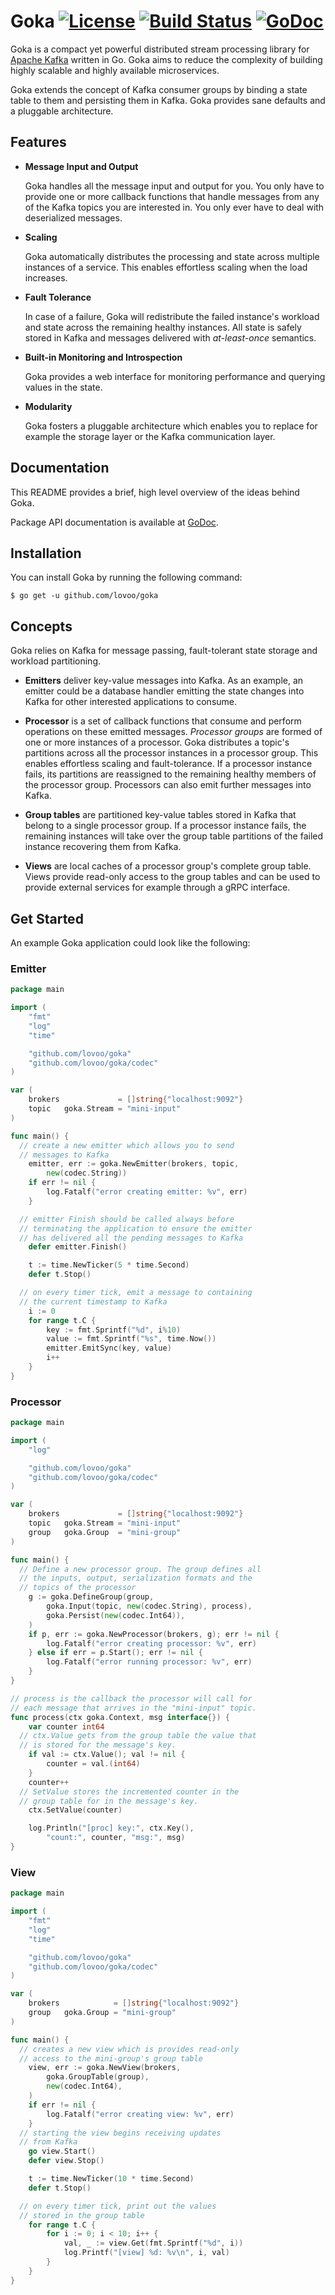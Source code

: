 # Goka [![License](https://img.shields.io/badge/License-BSD%203--Clause-blue.svg)](https://opensource.org/licenses/BSD-3-Clause) [![Build Status](http://drone.lovoo.io/api/badges/lovoo/goka/status.svg)](http://drone.lovoo.io/lovoo/goka) [![GoDoc](https://godoc.org/github.com/lovoo/goka?status.svg)](https://godoc.org/github.com/lovoo/goka)

Goka is a compact yet powerful distributed stream processing library for [Apache Kafka] written in Go. Goka aims to reduce the complexity of building highly scalable and highly available microservices.

Goka extends the concept of Kafka consumer groups by binding a state table to them and persisting them in Kafka. Goka provides sane defaults and a pluggable architecture.

## Features
  * **Message Input and Output**

    Goka handles all the message input and output for you. You only have to provide one or more callback functions that handle messages from any of the Kafka topics you are interested in. You only ever have to deal with deserialized messages.

  * **Scaling**

    Goka automatically distributes the processing and state across multiple instances of a service. This enables effortless scaling when the load increases.

  * **Fault Tolerance**

    In case of a failure, Goka will redistribute the failed instance's workload and state across the remaining healthy instances. All state is safely stored in Kafka and messages delivered with *at-least-once* semantics.

  * **Built-in Monitoring and Introspection**

    Goka provides a web interface for monitoring performance and querying values in the state.

  * **Modularity**

    Goka fosters a pluggable architecture which enables you to replace for example the storage layer or the Kafka communication layer.

## Documentation

This README provides a brief, high level overview of the ideas behind Goka.

Package API documentation is available at [GoDoc].

## Installation

You can install Goka by running the following command:

``$ go get -u github.com/lovoo/goka``

## Concepts

Goka relies on Kafka for message passing, fault-tolerant state storage and workload partitioning.

* **Emitters** deliver key-value messages into Kafka. As an example, an emitter could be a database handler emitting the state changes into Kafka for other interested applications to consume.

* **Processor** is a set of callback functions that consume and perform operations on these emitted messages. *Processor groups* are formed of one or more instances of a processor. Goka distributes a topic's partitions across all the processor instances in a processor group. This enables effortless scaling and fault-tolerance. If a processor instance fails, its partitions are reassigned to the remaining healthy members of the processor group. Processors can also emit further messages into Kafka.

* **Group tables** are partitioned key-value tables stored in Kafka that belong to a single processor group. If a processor instance fails, the remaining instances will take over the group table partitions of the failed instance recovering them from Kafka.

* **Views** are local caches of a processor group's complete group table. Views provide read-only access to the group tables and can be used to provide external services for example through a gRPC interface.


## Get Started

An example Goka application could look like the following:

### Emitter
```go
package main

import (
	"fmt"
	"log"
	"time"

	"github.com/lovoo/goka"
	"github.com/lovoo/goka/codec"
)

var (
	brokers             = []string{"localhost:9092"}
	topic   goka.Stream = "mini-input"
)

func main() {
  // create a new emitter which allows you to send
  // messages to Kafka
	emitter, err := goka.NewEmitter(brokers, topic,
		new(codec.String))
	if err != nil {
		log.Fatalf("error creating emitter: %v", err)
	}

  // emitter Finish should be called always before
  // terminating the application to ensure the emitter
  // has delivered all the pending messages to Kafka
	defer emitter.Finish()

	t := time.NewTicker(5 * time.Second)
	defer t.Stop()

  // on every timer tick, emit a message to containing
  // the current timestamp to Kafka
	i := 0
	for range t.C {
		key := fmt.Sprintf("%d", i%10)
		value := fmt.Sprintf("%s", time.Now())
		emitter.EmitSync(key, value)
		i++
	}
}
```

### Processor
```go
package main

import (
	"log"

	"github.com/lovoo/goka"
	"github.com/lovoo/goka/codec"
)

var (
	brokers             = []string{"localhost:9092"}
	topic   goka.Stream = "mini-input"
	group   goka.Group  = "mini-group"
)

func main() {
  // Define a new processor group. The group defines all
  // the inputs, output, serialization formats and the
  // topics of the processor
	g := goka.DefineGroup(group,
		goka.Input(topic, new(codec.String), process),
		goka.Persist(new(codec.Int64)),
	)
	if p, err := goka.NewProcessor(brokers, g); err != nil {
		log.Fatalf("error creating processor: %v", err)
	} else if err = p.Start(); err != nil {
		log.Fatalf("error running processor: %v", err)
	}
}

// process is the callback the processor will call for
// each message that arrives in the "mini-input" topic.
func process(ctx goka.Context, msg interface{}) {
	var counter int64
  // ctx.Value gets from the group table the value that
  // is stored for the message's key.
	if val := ctx.Value(); val != nil {
		counter = val.(int64)
	}
	counter++
  // SetValue stores the incremented counter in the
  // group table for in the message's key.
	ctx.SetValue(counter)

	log.Println("[proc] key:", ctx.Key(),
		"count:", counter, "msg:", msg)
}
```

### View
```go
package main

import (
	"fmt"
	"log"
	"time"

	"github.com/lovoo/goka"
	"github.com/lovoo/goka/codec"
)

var (
	brokers            = []string{"localhost:9092"}
	group   goka.Group = "mini-group"
)

func main() {
  // creates a new view which is provides read-only
  // access to the mini-group's group table
	view, err := goka.NewView(brokers,
		goka.GroupTable(group),
		new(codec.Int64),
	)
	if err != nil {
		log.Fatalf("error creating view: %v", err)
	}
  // starting the view begins receiving updates
  // from Kafka
	go view.Start()
	defer view.Stop()

	t := time.NewTicker(10 * time.Second)
	defer t.Stop()

  // on every timer tick, print out the values
  // stored in the group table
	for range t.C {
		for i := 0; i < 10; i++ {
			val, _ := view.Get(fmt.Sprintf("%d", i))
			log.Printf("[view] %d: %v\n", i, val)
		}
	}
}
```

[Apache Kafka]: https://kafka.apache.org/
[GoDoc]: https://godoc.org/github.com/lovoo/goka
